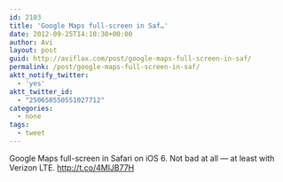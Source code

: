 ```yaml
---
id: 2103
title: 'Google Maps full-screen in Saf…'
date: 2012-09-25T14:10:30+00:00
author: Avi
layout: post
guid: http://aviflax.com/post/google-maps-full-screen-in-saf/
permalink: /post/google-maps-full-screen-in-saf/
aktt_notify_twitter:
  - 'yes'
aktt_twitter_id:
  - "250658550551027712"
categories:
  - none
tags:
  - tweet
---
```

Google Maps full-screen in Safari on iOS 6. Not bad at all — at least with Verizon LTE. <a href="http://t.co/4MlJB77H" rel="nofollow">http://t.co/4MlJB77H</a>